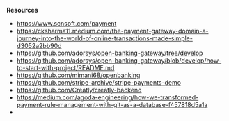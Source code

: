 **Resources**
- https://www.scnsoft.com/payment
- https://cksharma11.medium.com/the-payment-gateway-domain-a-journey-into-the-world-of-online-transactions-made-simple-d3052a2bb90d
- https://github.com/adorsys/open-banking-gateway/tree/develop
- https://github.com/adorsys/open-banking-gateway/blob/develop/how-to-start-with-project/README.md
- https://github.com/mimani68/openbanking
- https://github.com/stripe-archive/stripe-payments-demo
- https://github.com/Creatly/creatly-backend
- https://medium.com/agoda-engineering/how-we-transformed-payment-rule-management-with-git-as-a-database-f457818d5a1a
- 

